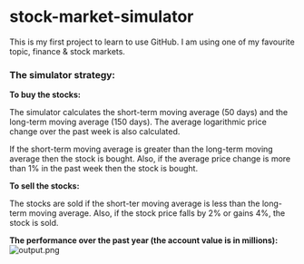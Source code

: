 # stock-market-simulator

This is my first project to learn to use GitHub. 
I am using one of my favourite topic, finance & stock markets.

### The simulator strategy:

**To buy the stocks:**

The simulator calculates the short-term moving average (50 days) and the long-term moving average (150 days).
The average logarithmic price change over the past week is also calculated.

If the short-term moving average is greater than the long-term moving average then the stock is bought. Also, if the average price change is more than 1% in the past week then the stock is bought.


**To sell the stocks:**

The stocks are sold if the short-ter moving average is less than the long-term moving average. 
Also, if the stock price falls by 2% or gains 4%, the stock is sold.


**The performance over the past year (the account value is in millions):**
![output.png](output.png)